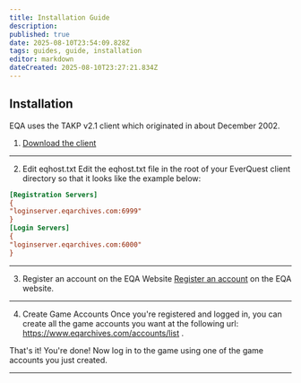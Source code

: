 ```yaml
---
title: Installation Guide
description: 
published: true
date: 2025-08-10T23:54:09.828Z
tags: guides, guide, installation
editor: markdown
dateCreated: 2025-08-10T23:27:21.834Z
---
```


## Installation
EQA uses the TAKP v2.1 client which originated in about December 2002.

1. [Download the client](https://www.dropbox.com/scl/fi/7l1jdmnletnsw589058mx/TAKP-PC-V2.1c.zip?rlkey=o08cnujgpj3jevc0cmtpmcy9h&dl=0)
---

2. Edit eqhost.txt
Edit the eqhost.txt file in the root of your EverQuest client directory so that it looks like the example below:
```ini
[Registration Servers]
{
"loginserver.eqarchives.com:6999"
}
[Login Servers]
{
"loginserver.eqarchives.com:6000"
}
```
---

3. Register an account on the EQA Website
[Register an account](https://www.eqarchives.com/accounts/register) on the EQA website.

---

4. Create Game Accounts
Once you're registered and logged in, you can create all the game accounts you want at the following url: https://www.eqarchives.com/accounts/list .

That's it! You're done! Now log in to the game using one of the game accounts you just created.

---
